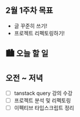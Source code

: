 ## 2월 1주차 목표

- 글 꾸준히 쓰기!
- 프로젝트 리펙토링하기!

## 🏙️ 오늘 할 일

## 오전 ~ 저녁

- [ ] tanstack query 강의 수강
- [ ] 프로젝트 분석 및 리펙토링
- [ ] 이펙티브 타입스크립트 정리